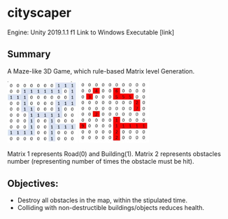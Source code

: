 # cityscaper

Engine: Unity 2019.1.1 f1
Link to Windows Executable [link] 

## Summary

A Maze-like 3D Game, which rule-based Matrix level Generation.

<p float="left">
<img src="https://github.com/10dimensions/cityscaper/blob/master/img1.JPG" width="160">
<img src="https://github.com/10dimensions/cityscaper/blob/master/img2.JPG" width="160">
</p>

Matrix 1 represents Road(0) and Building(1).
Matrix 2 represents obstacles number (representing number of times the obstacle must be hit).

## Objectives:

- Destroy all obstacles in the map, within the stipulated time.
- Colliding with non-destructible buildings/objects reduces health.
